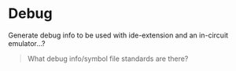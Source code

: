 # Debug

Generate debug info to be used with ide-extension and an in-circuit emulator...?

> What debug info/symbol file standards are there?
